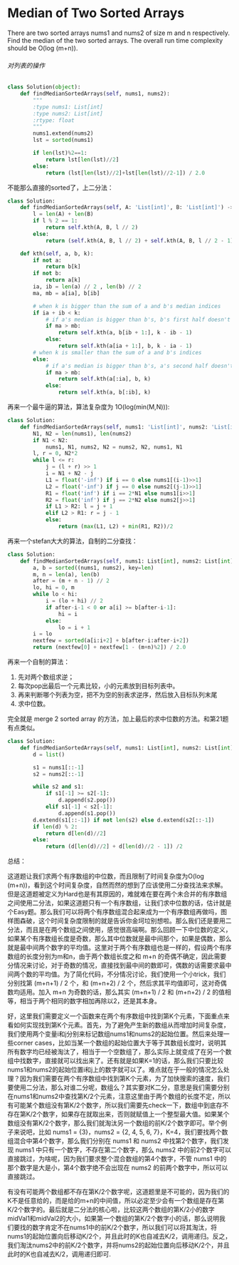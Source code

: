 # Median of Two Sorted Arrays

There are two sorted arrays nums1 and nums2 of size m and n respectively. Find the median of the two sorted arrays. The overall run time complexity should be O(log (m+n)).

###### 对列表的操作

```python
class Solution(object):
    def findMedianSortedArrays(self, nums1, nums2):
        """
        :type nums1: List[int]
        :type nums2: List[int]
        :rtype: float
        """
        nums1.extend(nums2)
        lst = sorted(nums1)

        if len(lst)%2==1:
            return lst[len(lst)//2]
        else:
            return (lst[len(lst)//2]+lst[len(lst)//2-1]) / 2.0
```

不能那么直接的sorted了，上二分法：

```Python
class Solution:
    def findMedianSortedArrays(self, A: 'List[int]', B: 'List[int]') -> 'float':
        l = len(A) + len(B)
        if l % 2 == 1:
            return self.kth(A, B, l // 2)
        else:
            return (self.kth(A, B, l // 2) + self.kth(A, B, l // 2 - 1)) / 2.   

    def kth(self, a, b, k):
        if not a:
            return b[k]
        if not b:
            return a[k]
        ia, ib = len(a) // 2 , len(b) // 2
        ma, mb = a[ia], b[ib]

        # when k is bigger than the sum of a and b's median indices
        if ia + ib < k:
            # if a's median is bigger than b's, b's first half doesn't include k
            if ma > mb:
                return self.kth(a, b[ib + 1:], k - ib - 1)
            else:
                return self.kth(a[ia + 1:], b, k - ia - 1)
        # when k is smaller than the sum of a and b's indices
        else:
            # if a's median is bigger than b's, a's second half doesn't include k
            if ma > mb:
                return self.kth(a[:ia], b, k)
            else:
                return self.kth(a, b[:ib], k)
```

再来一个最牛逼的算法，算法复杂度为 1O(log(min(M,N))):

```Python
class Solution:
    def findMedianSortedArrays(self, nums1: 'List[int]', nums2: 'List[int]') -> 'float':
        N1, N2 = len(nums1), len(nums2)
        if N1 < N2:
            nums1, N1, nums2, N2 = nums2, N2, nums1, N1
        l, r = 0, N2*2
        while l <= r:
            j = (l + r) >> 1
            i = N1 + N2 - j
            L1 = float('-inf') if i == 0 else nums1[(i-1)>>1]
            L2 = float('-inf') if j == 0 else nums2[(j-1)>>1]
            R1 = float('inf') if i == 2*N1 else nums1[i>>1]
            R2 = float('inf') if j == 2*N2 else nums2[j>>1]
            if L1 > R2: l = j + 1
            elif L2 > R1: r = j - 1
            else:
                return (max(L1, L2) + min(R1, R2))/2
```

再来一个stefan大大的算法，自制的二分查找：

```Python
class Solution:
    def findMedianSortedArrays(self, nums1: List[int], nums2: List[int]) -> float:
        a, b = sorted((nums1, nums2), key=len)
        m, n = len(a), len(b)
        after = (m + n - 1) // 2
        lo, hi = 0, m
        while lo < hi:
            i = (lo + hi) // 2
            if after-i-1 < 0 or a[i] >= b[after-i-1]:
                hi = i
            else:
                lo = i + 1
        i = lo
        nextfew = sorted(a[i:i+2] + b[after-i:after-i+2])
        return (nextfew[0] + nextfew[1 - (m+n)%2]) / 2.0
```

再来一个自制的算法：

1. 先对两个数组求逆；
2. 每次pop出最后一个元素比较，小的元素放到目标列表中。
3. 再来判断哪个列表为空，把不为空的别表求逆序，然后放入目标队列末尾
4. 求中位数。

完全就是 merge 2 sorted array 的方法，加上最后的求中位数的方法。和第21题有点类似。

```Python
class Solution:
    def findMedianSortedArrays(self, nums1: List[int], nums2: List[int]) -> float:
        d = list()

        s1 = nums1[::-1]
        s2 = nums2[::-1]

        while s2 and s1:
            if s1[-1] >= s2[-1]:
                d.append(s2.pop())
            elif s1[-1] < s2[-1]:
                d.append(s1.pop())
        d.extend(s1[::-1]) if not len(s2) else d.extend(s2[::-1])
        if len(d) % 2:
            return d[len(d)//2]
        else:
            return (d[len(d)//2] + d[len(d)//2 - 1]) /2
```

总结：

这道题让我们求两个有序数组的中位数，而且限制了时间复杂度为O(log (m+n))，看到这个时间复杂度，自然而然的想到了应该使用二分查找法来求解。但是这道题被定义为Hard也是有其原因的，难就难在要在两个未合并的有序数组之间使用二分法，如果这道题只有一个有序数组，让我们求中位数的话，估计就是个Easy题。那么我们可以将两个有序数组混合起来成为一个有序数组再做吗，图样图森破，这个时间复杂度限制的就是告诉你金坷垃别想啦。那么我们还是要用二分法，而且是在两个数组之间使用，感觉很高端啊。那么回顾一下中位数的定义，如果某个有序数组长度是奇数，那么其中位数就是最中间那个，如果是偶数，那么就是最中间两个数字的平均值。这里对于两个有序数组也是一样的，假设两个有序数组的长度分别为m和n，由于两个数组长度之和 m+n 的奇偶不确定，因此需要分情况来讨论，对于奇数的情况，直接找到最中间的数即可，偶数的话需要求最中间两个数的平均值。为了简化代码，不分情况讨论，我们使用一个小trick，我们分别找第 (m+n+1) / 2 个，和 (m+n+2) / 2 个，然后求其平均值即可，这对奇偶数均适用。加入 m+n 为奇数的话，那么其实 (m+n+1) / 2 和 (m+n+2) / 2 的值相等，相当于两个相同的数字相加再除以2，还是其本身。

好，这里我们需要定义一个函数来在两个有序数组中找到第K个元素，下面重点来看如何实现找到第K个元素。首先，为了避免产生新的数组从而增加时间复杂度，我们使用两个变量i和j分别来标记数组nums1和nums2的起始位置。然后来处理一些corner cases，比如当某一个数组的起始位置大于等于其数组长度时，说明其所有数字均已经被淘汰了，相当于一个空数组了，那么实际上就变成了在另一个数组中找数字，直接就可以找出来了。还有就是如果K=1的话，那么我们只要比较nums1和nums2的起始位置i和j上的数字就可以了。难点就在于一般的情况怎么处理？因为我们需要在两个有序数组中找到第K个元素，为了加快搜索的速度，我们要使用二分法，那么对谁二分呢，数组么？其实要对K二分，意思是我们需要分别在nums1和nums2中查找第K/2个元素，注意这里由于两个数组的长度不定，所以有可能某个数组没有第K/2个数字，所以我们需要先check一下，数组中到底存不存在第K/2个数字，如果存在就取出来，否则就赋值上一个整型最大值。如果某个数组没有第K/2个数字，那么我们就淘汰另一个数组的前K/2个数字即可。举个例子来说吧，比如 nums1 = {3}，nums2 = {2, 4, 5, 6, 7}，K=4，我们要找两个数组混合中第4个数字，那么我们分别在 nums1 和 nums2 中找第2个数字，我们发现 nums1 中只有一个数字，不存在第二个数字，那么 nums2 中的前2个数字可以直接跳过，为啥呢，因为我们要求整个混合数组的第4个数字，不管 nums1 中的那个数字是大是小，第4个数字绝不会出现在 nums2 的前两个数字中，所以可以直接跳过。

有没有可能两个数组都不存在第K/2个数字呢，这道题里是不可能的，因为我们的K不是任意给的，而是给的m+n的中间值，所以必定至少会有一个数组是存在第K/2个数字的。最后就是二分法的核心啦，比较这两个数组的第K/2小的数字midVal1和midVal2的大小，如果第一个数组的第K/2个数字小的话，那么说明我们要找的数字肯定不在nums1中的前K/2个数字，所以我们可以将其淘汰，将nums1的起始位置向后移动K/2个，并且此时的K也自减去K/2，调用递归。反之，我们淘汰nums2中的前K/2个数字，并将nums2的起始位置向后移动K/2个，并且此时的K也自减去K/2，调用递归即可.
